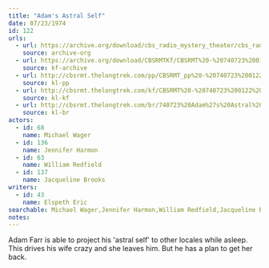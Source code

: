 ```yaml
---
title: "Adam's Astral Self"
date: 07/23/1974
id: 122
urls: 
  - url: https://archive.org/download/cbs_radio_mystery_theater/cbs_radio_mystery_theater-0101-0150.zip/cbs_radio_mystery_theater-0101-0150%2Fcbsrmt_0122_adams_astral_self.mp3
    source: archive-org
  - url: https://archive.org/download/CBSRMTKf/CBSRMT%20-%20740723%200122%20Adam%27s%20Astral%20Self_kf.mp3
    source: kf-archive
  - url: http://cbsrmt.thelongtrek.com/pp/CBSRMT_pp%20-%20740723%200122%20Adam%27s%20Astral%20Self.mp3
    source: kl-pp
  - url: http://cbsrmt.thelongtrek.com/kf/CBSRMT%20-%20740723%200122%20Adam%27s%20Astral%20Self_kf.mp3
    source: kl-kf
  - url: http://cbsrmt.thelongtrek.com/br/740723%20Adam%27s%20Astral%20Self%20-%20WOR.mp3
    source: kl-br
actors:  
  - id: 68
    name: Michael Wager  
  - id: 136
    name: Jennifer Harmon  
  - id: 63
    name: William Redfield  
  - id: 137
    name: Jacqueline Brooks
writers:  
  - id: 43
    name: Elspeth Eric
searchable: Michael Wager,Jennifer Harmon,William Redfield,Jacqueline Brooks Elspeth Eric
notes:  
---
```

Adam Farr is able to project his 'astral self' to other locales while asleep. This drives his wife crazy and she leaves him. But he has a plan to get her back.